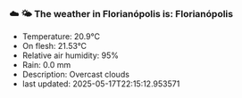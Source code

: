 ### ☁️ 🌤️  The weather in Florianópolis is: Florianópolis

- Temperature: 20.9°C
- On flesh: 21.53°C
- Relative air humidity: 95%
- Rain: 0.0 mm
- Description: Overcast clouds
- last updated: 2025-05-17T22:15:12.953571
